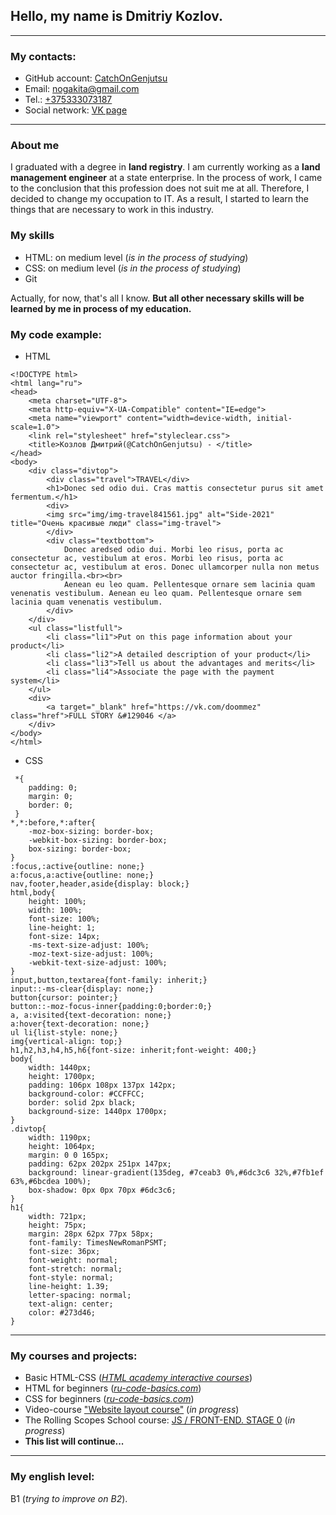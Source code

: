 
## Hello, my name is Dmitriy Kozlov.
---
### My contacts:
- GitHub account: [CatchOnGenjutsu](https://github.com/CatchOnGenjutsu)
- Email: [nogakita@gmail.com](mailto:nogakita@gmail.com)
- Tel.: [+375333073187](+375333073187)
- Social network: [VK page](https://vk.com/redheadcrazy)


---
### **About me**
I graduated with a degree in **land registry**. I am currently working as a **land management engineer** at a state enterprise. In the process of work, I came to the conclusion that this profession does not suit me at all. Therefore, I decided to change my occupation to IT. As a result, I started to learn the things that are necessary to work in this industry.

### **My skills**
- HTML: on medium level (*is in the process of studying*)
- CSS: on medium level (*is in the process of studying*)
- Git

Actually, for now, that's all I know. **But all other necessary skills will be learned by me in process of my education.**

### **My code example**:

* HTML

```
<!DOCTYPE html>
<html lang="ru">
<head>
    <meta charset="UTF-8">
    <meta http-equiv="X-UA-Compatible" content="IE=edge">
    <meta name="viewport" content="width=device-width, initial-scale=1.0">
    <link rel="stylesheet" href="styleclear.css">
    <title>Козлов Дмитрий(@CatchOnGenjutsu) - </title>
</head>
<body>
    <div class="divtop">
        <div class="travel">TRAVEL</div>
        <h1>Donec sed odio dui. Cras mattis consectetur purus sit amet fermentum.</h1>
        <div>
        <img src="img/img-travel841561.jpg" alt="Side-2021" title="Очень красивые люди" class="img-travel">
        </div>
        <div class="textbottom">
            Donec aredsed odio dui. Morbi leo risus, porta ac consectetur ac, vestibulum at eros. Morbi leo risus, porta ac consectetur ac, vestibulum at eros. Donec ullamcorper nulla non metus auctor fringilla.<br><br>
            Aenean eu leo quam. Pellentesque ornare sem lacinia quam venenatis vestibulum. Aenean eu leo quam. Pellentesque ornare sem lacinia quam venenatis vestibulum. 
        </div>
    </div>
    <ul class="listfull">
        <li class="li1">Put on this page information about your product</li>
        <li class="li2">A detailed description of your product</li>
        <li class="li3">Tell us about the advantages and merits</li>
        <li class="li4">Associate the page with the payment system</li>
    </ul>
    <div>
        <a target="_blank" href="https://vk.com/doommez" class="href">FULL STORY &#129046 </a>
    </div>
</body>
</html>
```

* CSS

```
 *{
    padding: 0;
    margin: 0;
    border: 0;
 }
*,*:before,*:after{
    -moz-box-sizing: border-box;
    -webkit-box-sizing: border-box;
    box-sizing: border-box;
}
:focus,:active{outline: none;}
a:focus,a:active{outline: none;}
nav,footer,header,aside{display: block;}
html,body{
    height: 100%;
    width: 100%;
    font-size: 100%;
    line-height: 1;
    font-size: 14px;
    -ms-text-size-adjust: 100%;
    -moz-text-size-adjust: 100%;
    -webkit-text-size-adjust: 100%;
}
input,button,textarea{font-family: inherit;}
input::-ms-clear{display: none;}
button{cursor: pointer;}
button::-moz-focus-inner{padding:0;border:0;}
a, a:visited{text-decoration: none;}
a:hover{text-decoration: none;}
ul li{list-style: none;}
img{vertical-align: top;}
h1,h2,h3,h4,h5,h6{font-size: inherit;font-weight: 400;}
body{
    width: 1440px;
    height: 1700px;
    padding: 106px 108px 137px 142px;
    background-color: #CCFFCC;
    border: solid 2px black;
    background-size: 1440px 1700px;
}
.divtop{
    width: 1190px;
    height: 1064px;
    margin: 0 0 165px;
    padding: 62px 202px 251px 147px;
    background: linear-gradient(135deg, #7ceab3 0%,#6dc3c6 32%,#7fb1ef 63%,#6bcdea 100%);
    box-shadow: 0px 0px 70px #6dc3c6;
}
h1{
    width: 721px;
    height: 75px;
    margin: 28px 62px 77px 58px;
    font-family: TimesNewRomanPSMT;
    font-size: 36px;
    font-weight: normal;
    font-stretch: normal;
    font-style: normal;
    line-height: 1.39;
    letter-spacing: normal;
    text-align: center;
    color: #273d46;
}
```


---
### **My courses and projects:**
* Basic HTML-CSS (*[HTML academy interactive courses](https://htmlacademy.ru/courses/basic-html-css)*)
* HTML for beginners (*[ru-code-basics.com](https://ru.code-basics.com/)*)
* CSS for beginners (*[ru-code-basics.com](https://ru.code-basics.com/)*)
* Video-course ["Website layout course"](https://www.youtube.com/playlist?list=PLM6XATa8CAG4F9nAIYNS5oAiPotxwLFIr) (*in progress*)
* The Rolling Scopes School course: [JS / FRONT-END. STAGE 0](https://rs.school/js-stage0/) (*in progress*)
* __This list will continue...__
----

### **My english level:**
B1 (*trying to improve on B2*).